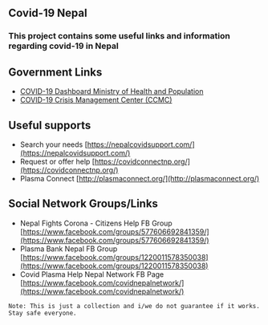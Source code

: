 ## Covid-19 Nepal
### This project contains some useful links and information regarding covid-19 in Nepal

## Government Links

- [COVID-19 Dashboard Ministry of Health and Population](https://covid19.mohp.gov.np/)
- [COVID-19 Crisis Management Center (CCMC)](https://ccmc.gov.np/)


## Useful supports
- Search your needs [https://nepalcovidsupport.com/](https://nepalcovidsupport.com/) 
- Request or offer help [https://covidconnectnp.org/](https://covidconnectnp.org/)
- Plasma Connect [http://plasmaconnect.org/](http://plasmaconnect.org/)


## Social Network Groups/Links
- Nepal Fights Corona - Citizens Help FB Group [https://www.facebook.com/groups/577606692841359/](https://www.facebook.com/groups/577606692841359/) 
- Plasma Bank Nepal FB Group [https://www.facebook.com/groups/1220011578350038](https://www.facebook.com/groups/1220011578350038) 
- Covid Plasma Help Nepal Network FB Page [https://www.facebook.com/covidnepalnetwork/](https://www.facebook.com/covidnepalnetwork/)


``
Note: This is just a collection and i/we do not guarantee if it works. Stay safe everyone. 
``
